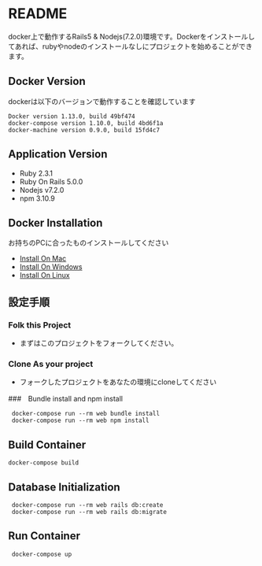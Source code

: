 # README

docker上で動作するRails5 & Nodejs(7.2.0)環境です。Dockerをインストールしてあれば、rubyやnodeのインストールなしにプロジェクトを始めることができます。

## Docker Version
dockerは以下のバージョンで動作することを確認しています
 ```
 Docker version 1.13.0, build 49bf474
 docker-compose version 1.10.0, build 4bd6f1a
 docker-machine version 0.9.0, build 15fd4c7
 ```
 
## Application Version

 * Ruby 2.3.1
 * Ruby On Rails 5.0.0
 * Nodejs v7.2.0
 * npm 3.10.9
 
## Docker Installation
 お持ちのPCに合ったものインストールしてください
 * [Install On Mac](https://docs.docker.com/docker-for-mac/ )
 * [Install On Windows](https://docs.docker.com/docker-for-windows/ )
 * [Install On Linux](https://docs.docker.com/engine/installation/linux/)

## 設定手順

### Folk this Project
 * まずはこのプロジェクトをフォークしてください。
 
### Clone As your project
 * フォークしたプロジェクトをあなたの環境にcloneしてください 
 
###　Bundle install and npm install
```shell
 docker-compose run --rm web bundle install
 docker-compose run --rm web npm install
```
 
## Build Container
 ```shell
 docker-compose build
 ```
 
## Database Initialization

```shell
 docker-compose run --rm web rails db:create
 docker-compose run --rm web rails db:migrate
``` 

## Run Container

```shell
 docker-compose up
```
 
